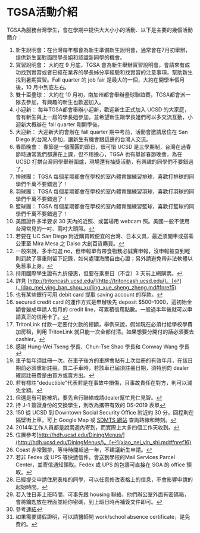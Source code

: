 # TGSA活動介紹

TGSA為服務台灣學生，會在學期中提供大大小小的活動．以下是主要的幾個活動簡介：

1. 新生說明會：在台灣每年都會為新生準備新生說明會，通常會在7月初舉辦，提供新生面對面問學長姐和認識新同學的機會。
2. 實習說明會： 大約在 9 月底，TGSA 會為新生舉辦實習說明會，會請來有成功找到實習或者已經在業界的學長姊分享經驗和找實習的注意事項，幫助新生找到暑期實習。Fall quarter 的 job fair 是最大的一個，大約在開學半個月後，10 月中到底左右。
3. 雙十盃壘球： 大約在 10 月初，南加州都會舉辦壘球聯誼賽，TGSA都會派一隊去參加，有興趣的新生也歡迎加入。
4. 小迎新： 每年TGSA都會舉辦小迎新，歡迎新生正式加入 UCSD 的大家庭，會有新生與上一屆的學長姐參加，並希望新生跟學長姐們可以多交流互動，小迎新大概辦在 fall quarter 剛開學後。
5. 大迎新： 大迎新大約會辦在 fall quarter 期中考前，活動會邀請居住在 San Diego 的台灣人參加，讓新生有機會跟這邊的台灣人交流。
6. 春節晚會： 春節是一個團圓的節日，很可惜 UCSD 是三學期制，台灣在過春節時通常我們都還在上課，但不用擔心，TGSA 也有舉辦春節晚會，為在 UCSD 打拼台灣同學舉辦圍爐，現場還有抽獎活動，有興趣的同學們不要錯過了。
7. 排球團： TGSA 每個星期都會在學校的室內體育館練習排球，喜歡打排球的同學們千萬不要錯過了！
8. 羽球團： TGSA 每個星期都會在學校的室內體育館練習羽球，喜歡打羽球的同學們千萬不要錯過了！
9. 籃球團： TGSA 每個星期都會在學校的室內體育館練習籃球，喜歡打籃球的同學們千萬不要錯過了！
10. 美國證件多半要求 30 天內的近照、或當場用 webcam 照。美國一般不使用台灣常見的一吋、兩吋大頭照。[↩](../jian_yi_xie_dai_wu_pin/zheng_jian_zi_liao_lei.md#fnref1)
11. 若要在 UC San Diego 附近購買較便宜的台灣、日本文具，最近須開車或搭乘公車至 Mira Mesa 之 Daiso 大創百貨購買。[↩](../jian_yi_xie_dai_wu_pin/wen_ju.md#fnref2)
12. 一般來說，多半勾選 no，但申報單有帶食物務必誠實申報，沒申報被查到輕則罰款了事重則留下記錄，如何處理海關自由心證；另外請避免帶非法軟體以免惹事上身。[↩](../chu_guo_dang_ri_yu_ru_jing/tian_xie_hai_guan_shen_bao_dan.md#fnref3)
13. 持用國際學生證有九折優惠，但要在乘車日（不含）3 天前上網購票。[↩](../dao_mei_ying_ban_shou_xu/ban_ru_su_she.md#fnref4)
14. 詳見 [http://tritoncash.ucsd.edu/](http://tritoncash.ucsd.edu/)。[↩](../dao_mei_ying_ban_shou_xu/ling_xue_sheng_zheng.md#fnref5)
15. 也有某些銀行可用 debit card 提取 saving account 的存款。[↩](../dao_mei_ying_ban_shou_xu/yin_xing_kai_hu_yu_yu_xin_yong_ji_lu.md#fnref6)
16. secured credit card 的運作方式是申辦後先 deposit $500–1000，這初始金額會變成申請人每月的 credit line，可累積信用點數。一般過半年後就可以申請真正的信用卡了。[↩](../dao_mei_ying_ban_shou_xu/yin_xing_kai_hu_yu_yu_xin_yong_ji_lu.md#fnref7)
17. TritonLink 付款一定要付欠款的總額，舉例來說，假如現在必須付給學校學費加房租，則用 TritonLink 就只能一次全部付清。如果想要分開付的話必須要去 cashier。[↩](../dao_mei_ying_ban_shou_xu/jiao_xue_fei.md#fnref8)
18. 感謝 Hung-Wei Tseng 學長、Chun-Tse Shao 學長和 Conway Wang 學長[↩](../dao_mei_ying_ban_shou_xu/kao_jia_zhao.md#fnref9)
19. 車子每年須註冊一次。在車子後方的車牌會貼有上次註冊的有效年月，在該日期前必須重新註冊。買二手車時，若該車已屆須註冊日期，須特別向 dealer 確認註冊費是由買方或賣方出。[↩](../dao_mei_ying_ban_shou_xu/mai_che_ff08_xin_che_3001_er_shou_che_ff09_3001_ba.md#fnref10)
20. 若有標註"deductible"代表若是在事故中損傷，且事故責任在對方，則可以減免金額。[↩](../dao_mei_ying_ban_shou_xu/mai_che_ff08_xin_che_3001_er_shou_che_ff09_3001_ba.md#fnref11)
21. 但還是有可能被坑，要先自行聯絡或請dealer幫忙見仁見智。[↩](../dao_mei_ying_ban_shou_xu/mai_che_ff08_xin_che_3001_er_shou_che_ff09_3001_ba.md#fnref12)
22. 持 J-1 簽證身份的交換學生，則改為攜帶有效的 DS-2019 表單[↩](../dao_mei_ying_ban_shou_xu/ban_she_hui_an_quan_ma.md#fnref13)
23. 150 從 UCSD 到 Downtown Social Security Office 附近約 30 分，回程則在隔壁街上車，可上 Google Map 或 [SDMTS 網站](http://www.sdmts.com/) 查詢路線和時刻。[↩](../dao_mei_ying_ban_shou_xu/ban_she_hui_an_quan_ma.md#fnref14)
24. 2014年工作人員都是說兩週內寄到，而實際上大多四個工作天收到。[↩](../dao_mei_ying_ban_shou_xu/ban_she_hui_an_quan_ma.md#fnref15)
25. 位置參考[http://hdh.ucsd.edu/DiningMenus/](http://hdh.ucsd.edu/DiningMenus/)。[↩](xiao_nei_yin_shi.md#fnref16)
26. Coast 非常難排，等待時間超過一年，不建議新生申請。[↩](zhu_su.md#fnref17)
27. 若非 Fedex 或 UPS 等快遞信件，會送到學校的Mail Services Parcel Center，並寄信通知領取。Fedex 或 UPS 的包裹可直接在 SGA 的 office 領取。[↩](zhu_su.md#fnref18)
28. 已經提交申請住房表格的同學，可以任意修改表格上的信息，不會影響申請的起始時間。[↩](zhu_su.md#fnref19)
29. 若入住日非上班時間，可事先跟 housing 聯絡，他們辦公室外面有密碼箱，會將鑰匙放在裡面並給你密碼，到上班日時再補簽文件即可。[↩](zhu_su.md#fnref20)
30. 參考[連結](http://www.imleagues.com/School/Intramural/Home.aspx?SchID=0b1314dc9a2e48369da7bcd485acebb6)[↩](yun_dong.md#fnref21)
31. 如果需要請假證明，可以請醫師開 work/school absence certificate，是免費的。[↩](jiu_yi.md#fnref22)

